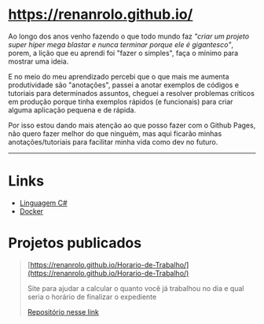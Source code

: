 # https://renanrolo.github.io/

Ao longo dos anos venho fazendo o que todo mundo faz _"criar um projeto super hiper mega blastar e nunca terminar porque ele é gigantesco"_, porem, a lição que eu aprendi foi "fazer o simples", faça o mínimo para mostrar uma ideia.

E no meio do meu aprendizado percebi que o que mais me aumenta produtividade são "anotações", passei a anotar exemplos de códigos e tutoriais para determinados assuntos, cheguei a resolver problemas críticos em produção porque tinha exemplos rápidos (e funcionais) para criar alguma aplicação pequena e de rápida. 

Por isso estou dando mais atenção ao que posso fazer com o Github Pages, não quero fazer melhor do que ninguém, mas aqui ficarão minhas anotações/tutoriais para facilitar minha vida como dev no futuro.

___


# Links

- [Linguagem C#](/csharp)
- [Docker](/docker/)

# Projetos publicados

> [https://renanrolo.github.io/Horario-de-Trabalho/](https://renanrolo.github.io/Horario-de-Trabalho/)
>
> Site para ajudar a calcular o quanto você já trabalhou no dia e qual seria o horário de finalizar o expediente
>
> [Repositório nesse link](https://github.com/renanrolo/Horario-de-Trabalho)

